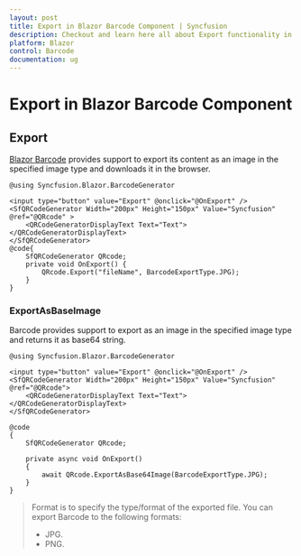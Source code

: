 ```yaml
---
layout: post
title: Export in Blazor Barcode Component | Syncfusion
description: Checkout and learn here all about Export functionality in Syncfusion Blazor Barcode component and much more.
platform: Blazor
control: Barcode
documentation: ug
---
```


# Export in Blazor Barcode Component

## Export

[Blazor Barcode](https://www.syncfusion.com/blazor-components/blazor-barcode) provides support to export its content as an image in the specified image type and downloads it in the browser.

```cshtml
@using Syncfusion.Blazor.BarcodeGenerator

<input type="button" value="Export" @onclick="@OnExport" />
<SfQRCodeGenerator Width="200px" Height="150px" Value="Syncfusion" @ref="@QRcode" >
    <QRCodeGeneratorDisplayText Text="Text"></QRCodeGeneratorDisplayText>
</SfQRCodeGenerator>
@code{
    SfQRCodeGenerator QRcode;
    private void OnExport() {
        QRcode.Export("fileName", BarcodeExportType.JPG);
    }
}

 ```

### ExportAsBaseImage

Barcode provides support to export as an image in the specified image type and returns it as base64 string.

```cshtml
@using Syncfusion.Blazor.BarcodeGenerator

<input type="button" value="Export" @onclick="@OnExport" />
<SfQRCodeGenerator Width="200px" Height="150px" Value="Syncfusion" @ref="@QRcode">
    <QRCodeGeneratorDisplayText Text="Text"></QRCodeGeneratorDisplayText>
</SfQRCodeGenerator>

@code
{
    SfQRCodeGenerator QRcode;

    private async void OnExport()
    {
        await QRcode.ExportAsBase64Image(BarcodeExportType.JPG);
    }
}

```

> Format is to specify the type/format of the exported file. You can export Barcode to the following formats:
>* JPG.
>* PNG.